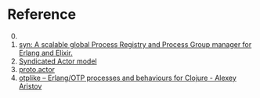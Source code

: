 # Reference

0. []()
0. [syn: A scalable global Process Registry and Process Group manager for Erlang and Elixir.](https://github.com/ostinelli/syn)
0. [Syndicated Actor model](https://syndicate-lang.org/)
0. [proto.actor](https://proto.actor/)
0. [otplike – Erlang/OTP processes and behaviours for Clojure - Alexey Aristov](https://www.youtube.com/watch?v=nHvRbZZhUDQ)

